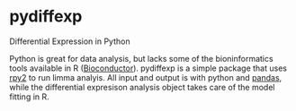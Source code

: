 # pydiffexp
Differential Expression in Python

Python is great for data analysis, but lacks some of the bioninformatics tools available in R ([Bioconductor](https://bioconductor.org/)). pydiffexp is a simple package that uses [rpy2](http://rpy2.bitbucket.org/) to run limma analyis. All input and output is with python and [pandas](http://pandas.pydata.org/), while the differential expresison analysis object takes care of the model fitting in R.